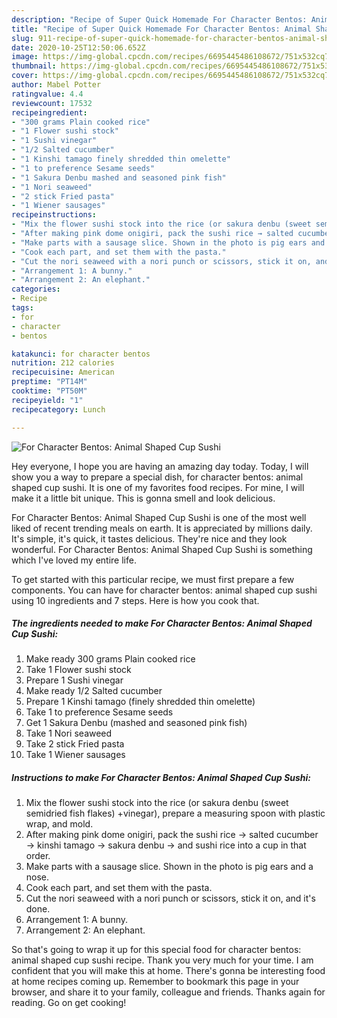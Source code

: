 ```yaml
---
description: "Recipe of Super Quick Homemade For Character Bentos: Animal Shaped Cup Sushi"
title: "Recipe of Super Quick Homemade For Character Bentos: Animal Shaped Cup Sushi"
slug: 911-recipe-of-super-quick-homemade-for-character-bentos-animal-shaped-cup-sushi
date: 2020-10-25T12:50:06.652Z
image: https://img-global.cpcdn.com/recipes/6695445486108672/751x532cq70/for-character-bentos-animal-shaped-cup-sushi-recipe-main-photo.jpg
thumbnail: https://img-global.cpcdn.com/recipes/6695445486108672/751x532cq70/for-character-bentos-animal-shaped-cup-sushi-recipe-main-photo.jpg
cover: https://img-global.cpcdn.com/recipes/6695445486108672/751x532cq70/for-character-bentos-animal-shaped-cup-sushi-recipe-main-photo.jpg
author: Mabel Potter
ratingvalue: 4.4
reviewcount: 17532
recipeingredient:
- "300 grams Plain cooked rice"
- "1 Flower sushi stock"
- "1 Sushi vinegar"
- "1/2 Salted cucumber"
- "1 Kinshi tamago finely shredded thin omelette"
- "1 to preference Sesame seeds"
- "1 Sakura Denbu mashed and seasoned pink fish"
- "1 Nori seaweed"
- "2 stick Fried pasta"
- "1 Wiener sausages"
recipeinstructions:
- "Mix the flower sushi stock into the rice (or sakura denbu (sweet semidried fish flakes) +vinegar), prepare a measuring spoon with plastic wrap, and mold."
- "After making pink dome onigiri, pack the sushi rice → salted cucumber → kinshi tamago → sakura denbu → and sushi rice into a cup in that order."
- "Make parts with a sausage slice. Shown in the photo is pig ears and a nose."
- "Cook each part, and set them with the pasta."
- "Cut the nori seaweed with a nori punch or scissors, stick it on, and it&#39;s done."
- "Arrangement 1: A bunny."
- "Arrangement 2: An elephant."
categories:
- Recipe
tags:
- for
- character
- bentos

katakunci: for character bentos 
nutrition: 212 calories
recipecuisine: American
preptime: "PT14M"
cooktime: "PT50M"
recipeyield: "1"
recipecategory: Lunch

---
```



![For Character Bentos: Animal Shaped Cup Sushi](https://img-global.cpcdn.com/recipes/6695445486108672/751x532cq70/for-character-bentos-animal-shaped-cup-sushi-recipe-main-photo.jpg)

Hey everyone, I hope you are having an amazing day today. Today, I will show you a way to prepare a special dish, for character bentos: animal shaped cup sushi. It is one of my favorites food recipes. For mine, I will make it a little bit unique. This is gonna smell and look delicious.

For Character Bentos: Animal Shaped Cup Sushi is one of the most well liked of recent trending meals on earth. It is appreciated by millions daily. It's simple, it's quick, it tastes delicious. They're nice and they look wonderful. For Character Bentos: Animal Shaped Cup Sushi is something which I've loved my entire life.




To get started with this particular recipe, we must first prepare a few components. You can have for character bentos: animal shaped cup sushi using 10 ingredients and 7 steps. Here is how you cook that.

<!--inarticleads1-->

##### The ingredients needed to make For Character Bentos: Animal Shaped Cup Sushi:

1. Make ready 300 grams Plain cooked rice
1. Take 1 Flower sushi stock
1. Prepare 1 Sushi vinegar
1. Make ready 1/2 Salted cucumber
1. Prepare 1 Kinshi tamago (finely shredded thin omelette)
1. Take 1 to preference Sesame seeds
1. Get 1 Sakura Denbu (mashed and seasoned pink fish)
1. Take 1 Nori seaweed
1. Take 2 stick Fried pasta
1. Take 1 Wiener sausages




<!--inarticleads2-->

##### Instructions to make For Character Bentos: Animal Shaped Cup Sushi:

1. Mix the flower sushi stock into the rice (or sakura denbu (sweet semidried fish flakes) +vinegar), prepare a measuring spoon with plastic wrap, and mold.
1. After making pink dome onigiri, pack the sushi rice → salted cucumber → kinshi tamago → sakura denbu → and sushi rice into a cup in that order.
1. Make parts with a sausage slice. Shown in the photo is pig ears and a nose.
1. Cook each part, and set them with the pasta.
1. Cut the nori seaweed with a nori punch or scissors, stick it on, and it&#39;s done.
1. Arrangement 1: A bunny.
1. Arrangement 2: An elephant.




So that's going to wrap it up for this special food for character bentos: animal shaped cup sushi recipe. Thank you very much for your time. I am confident that you will make this at home. There's gonna be interesting food at home recipes coming up. Remember to bookmark this page in your browser, and share it to your family, colleague and friends. Thanks again for reading. Go on get cooking!
